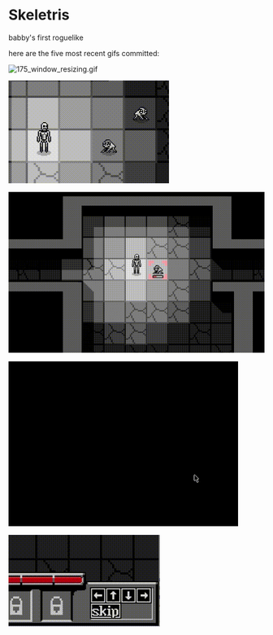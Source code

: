 # Skeletris
babby's first roguelike

here are the five most recent gifs committed:

![175_window_resizing.gif](gifs/175_window_resizing.gif?raw=true "175_window_resizing")

![174_skip_animation.gif](gifs/174_skip_animation.gif?raw=true "174_skip_animation")

![173_tutorial_full.gif](gifs/173_tutorial_full.gif?raw=true "173_tutorial_full")

![172_wasd_to_move.gif](gifs/172_wasd_to_move.gif?raw=true "172_wasd_to_move")

![171_clicky_move_buttons.gif](gifs/171_clicky_move_buttons.gif?raw=true "171_clicky_move_buttons")

